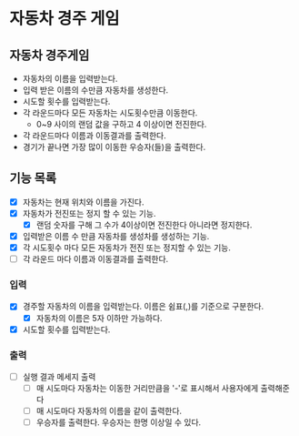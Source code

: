 # 자동차 경주 게임

## 자동차 경주게임 
- 자동차의 이름을 입력받는다.
- 입력 받은 이름의 수만큼 자동차를 생성한다.
- 시도할 횟수를 입력받는다.
- 각 라운드마다 모든 자동차는 시도횟수만큼 이동한다.
  - 0~9 사이의 랜덤 값을 구하고 4 이상이면 전진한다.
- 각 라운드마다 이름과 이동결과를 출력한다.
- 경기가 끝나면 가장 많이 이동한 우승자(들)을 출력한다.

## 기능 목록
- [x] 자동차는 현재 위치와 이름을 가진다.
- [x] 자동차가 전진또는 정지 할 수 있는 기능.
  - [x] 랜덤 숫자를 구해 그 수가 4이상이면 전진한다 아니라면 정지한다.
- [x] 입력받은 이름 수 만큼 자동차를 생성차를 생성하는 기능.
- [x] 각 시도횟수 마다 모든 자동차가 전진 또는 정지할 수 있는 기능.
- [ ] 각 라운드 마다 이름과 이동결과를 출력한다.

### 입력

- [x] 경주할 자동차의 이름을 입력받는다. 이름은 쉼표(,)를 기준으로 구분한다.
    - [x] 자동차의 이름은 5자 이하만 가능하다.

- [x] 시도할 횟수를 입력받는다.

### 출력 

- [ ] 실행 결과 메세지 출력
  - [ ] 매 시도마다 자동차는 이동한 거리만큼을 '-'로 표시해서 사용자에게 출력해준다
  - [ ] 매 시도마다 자동차의 이름을 같이 출력한다.
  - [ ] 우승자를 출력한다. 우승자는 한명 이상일 수 있다.
